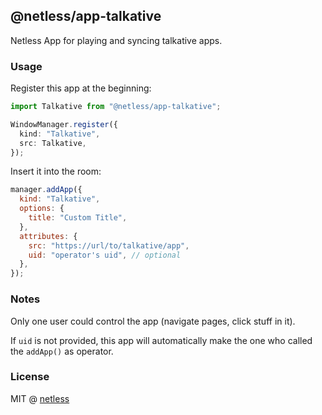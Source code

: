 ## @netless/app-talkative

Netless App for playing and syncing talkative apps.

### Usage

Register this app at the beginning:

```ts
import Talkative from "@netless/app-talkative";

WindowManager.register({
  kind: "Talkative",
  src: Talkative,
});
```

Insert it into the room:

```js
manager.addApp({
  kind: "Talkative",
  options: {
    title: "Custom Title",
  },
  attributes: {
    src: "https://url/to/talkative/app",
    uid: "operator's uid", // optional
  },
});
```

### Notes

Only one user could control the app (navigate pages, click stuff in it).

If `uid` is not provided, this app will automatically make the one who
called the `addApp()` as operator.

### License

MIT @ [netless](https://github.com/netless-io)
